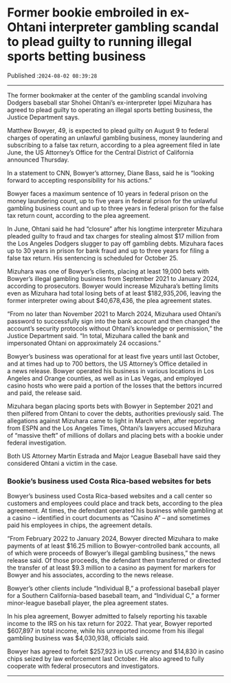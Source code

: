 # Former bookie embroiled in ex-Ohtani interpreter gambling scandal to plead guilty to running illegal sports betting business

Published :`2024-08-02 08:39:28`

---

The former bookmaker at the center of the gambling scandal involving Dodgers baseball star Shohei Ohtani’s ex-interpreter Ippei Mizuhara has agreed to plead guilty to operating an illegal sports betting business, the Justice Department says.

Matthew Bowyer, 49, is expected to plead guilty on August 9 to federal charges of operating an unlawful gambling business, money laundering and subscribing to a false tax return, according to a plea agreement filed in late June, the US Attorney’s Office for the Central District of California announced Thursday.

In a statement to CNN, Bowyer’s attorney, Diane Bass, said he is “looking forward to accepting responsibility for his actions.”

Bowyer faces a maximum sentence of 10 years in federal prison on the money laundering count, up to five years in federal prison for the unlawful gambling business count and up to three years in federal prison for the false tax return count, according to the plea agreement.

In June, Ohtani said he had “closure” after his longtime interpreter Mizuhara pleaded guilty to fraud and tax charges for stealing almost $17 million from the Los Angeles Dodgers slugger to pay off gambling debts. Mizuhara faces up to 30 years in prison for bank fraud and up to three years for filing a false tax return. His sentencing is scheduled for October 25.

Mizuhara was one of Bowyer’s clients, placing at least 19,000 bets with Bowyer’s illegal gambling business from September 2021 to January 2024, according to prosecutors. Bowyer would increase Mizuhara’s betting limits even as Mizuhara had total losing bets of at least $182,935,206, leaving the former interpreter owing about $40,678,436, the plea agreement states.

“From no later than November 2021 to March 2024, Mizuhara used Ohtani’s password to successfully sign into the bank account and then changed the account’s security protocols without Ohtani’s knowledge or permission,” the Justice Department said. “In total, Mizuhara called the bank and impersonated Ohtani on approximately 24 occasions.”

Bowyer’s business was operational for at least five years until last October, and at times had up to 700 bettors, the US Attorney’s Office detailed in a news release. Bowyer operated his business in various locations in Los Angeles and Orange counties, as well as in Las Vegas, and employed casino hosts who were paid a portion of the losses that the bettors incurred and paid, the release said.

Mizuhara began placing sports bets with Bowyer in September 2021 and then pilfered from Ohtani to cover the debts, authorities previously said. The allegations against Mizuhara came to light in March when, after reporting from ESPN and the Los Angeles Times, Ohtani’s lawyers accused Mizuhara of “massive theft” of millions of dollars and placing bets with a bookie under federal investigation.

Both US Attorney Martin Estrada and Major League Baseball have said they considered Ohtani a victim in the case.

### Bookie’s business used Costa Rica-based websites for bets

Bowyer’s business used Costa Rica-based websites and a call center so customers and employees could place and track bets, according to the plea agreement. At times, the defendant operated his business while gambling at a casino – identified in court documents as “Casino A” – and sometimes paid his employees in chips, the agreement details.

“From February 2022 to January 2024, Bowyer directed Mizuhara to make payments of at least $16.25 million to Bowyer-controlled bank accounts, all of which were proceeds of Bowyer’s illegal gambling business,” the news release said. Of those proceeds, the defendant then transferred or directed the transfer of at least $9.3 million to a casino as payment for markers for Bowyer and his associates, according to the news release.

Bowyer’s other clients include “Individual B,” a professional baseball player for a Southern California-based baseball team, and “Individual C,” a former minor-league baseball player, the plea agreement states.

In his plea agreement, Bowyer admitted to falsely reporting his taxable income to the IRS on his tax return for 2022. That year, Bowyer reported $607,897 in total income, while his unreported income from his illegal gambling business was $4,030,938, officials said.

Bowyer has agreed to forfeit $257,923 in US currency and $14,830 in casino chips seized by law enforcement last October. He also agreed to fully cooperate with federal prosecutors and investigators.

---

